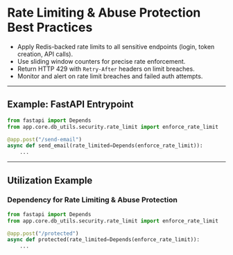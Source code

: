 # Rate Limiting & Abuse Protection Best Practices

- Apply Redis-backed rate limits to all sensitive endpoints (login, token creation, API calls).
- Use sliding window counters for precise rate enforcement.
- Return HTTP 429 with `Retry-After` headers on limit breaches.
- Monitor and alert on rate limit breaches and failed auth attempts.

---

## Example: FastAPI Entrypoint

```python
from fastapi import Depends
from app.core.db_utils.security.rate_limit import enforce_rate_limit

@app.post("/send-email")
async def send_email(rate_limited=Depends(enforce_rate_limit)):
    ...
```

---

## Utilization Example

### Dependency for Rate Limiting & Abuse Protection
```python
from fastapi import Depends
from app.core.db_utils.security.rate_limit import enforce_rate_limit

@app.post("/protected")
async def protected(rate_limited=Depends(enforce_rate_limit)):
    ...
```
